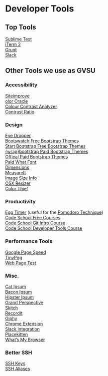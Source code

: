 Developer Tools
===============

Top Tools
------------

[Sublime Text](https://www.sublimetext.com/)  
[iTerm 2](https://www.iterm2.com/)  
[Grunt](http://gruntjs.com/)  
[Slack](https://slack.com/)  


Other Tools we use as GVSU
--------------------------

### Accessibility

[Siteimprove](http://siteimprove.com/)  
[olor Oracle](http://colororacle.org)  
[Colour Contrast Analyzer](https://www.paciellogroup.com/resources/contrastanalyser/)  
[Contrast Ratio](http://leaverou.github.io/contrast-ratio/)  

### Design

[Eye Dropper](https://chrome.google.com/webstore/detail/eye-dropper/hmdcmlfkchdmnmnmheododdhjedfccka?hl=en)  
[Bootswatch Free Bootstrap Themes](https://bootswatch.com/)  
[Start Bootstrap Free Bootstrap Themes](http://startbootstrap.com/)  
[{wrap}bootstrap Paid Bootstrap Themes](https://wrapbootstrap.com/)  
[Offical Paid Bootstrap Themes](http://themes.getbootstrap.com/)  
[Paid What Font](https://chrome.google.com/webstore/detail/whatfont/jabopobgcpjmedljpbcaablpmlmfcogm?hl=en)  
[Dimensions](https://chrome.google.com/webstore/detail/dimensions/baocaagndhipibgklemoalmkljaimfdj?hl=en)  
[MeasureIt](https://chrome.google.com/webstore/detail/measureit/pokhcahijjfkdccinalifdifljglhclm?hl=en)  
[Image Size Info](https://chrome.google.com/webstore/detail/image-size-info/oihdhfbfoagfkpcncinlbhfdgpegcigf?hl=en)  
[OSX Resizer](https://chrome.google.com/webstore/detail/osx-resizer/aopgpanbkndckicpnnnaeiebllepdldc?hl=en)  
[Color Thief](http://lokeshdhakar.com/projects/color-thief/)  
					

### Productivity

[Egg Timer](http://e.ggtimer.com/) (useful for the [Pomodoro Technique](https://en.wikipedia.org/wiki/Pomodoro_Technique]))  
[Code School Free Courses](https://www.codeschool.com/free)  
[Code School Git Intro Course](https://www.codeschool.com/courses/try-git)  
[Code School Developer Tools Course](https://www.codeschool.com/courses/discover-devtools)  

### Performance Tools

[Google Page Speed](https://developers.google.com/speed/pagespeed/)  
[TinyPng](https://tinypng.com/)  
[Web Page Test](https://webpagetest.org/)  

### Misc.

[Cat Ipsum](http://www.catipsum.com/)  
[Bacon Ipsum](http://baconipsum.com/)  
[Hipster Ipsum](http://http://hipsum.co/)  
[Grand Perspective](http://grandperspectiv.sourceforge.net/)  
[Skitch](https://evernote.com/skitch/)  
[RecordIt](http://recordit.co/)  
[Giphy](http://giphy.com/)  
[Chrome Extension](https://chrome.google.com/webstore/detail/giphy-for-chrome/jlleokkdhkflpmghiioglgmnminbekdi?hl=en)  
[Slack Integration](https://slack.com/apps/A0F827J2C-giphy)  
[Placekitten](http://placekitten.com/)  
[What’s My Browser](http://www.whatsmybrowser.org/)  


### Better SSH

[SSH Keys](https://help.github.com/articles/generating-an-ssh-key/)  
[SSH Aliases](http://www.howtogeek.com/75007/stupid-geek-tricks-use-your-ssh-config-file-to-create-aliases-for-hosts/)  


